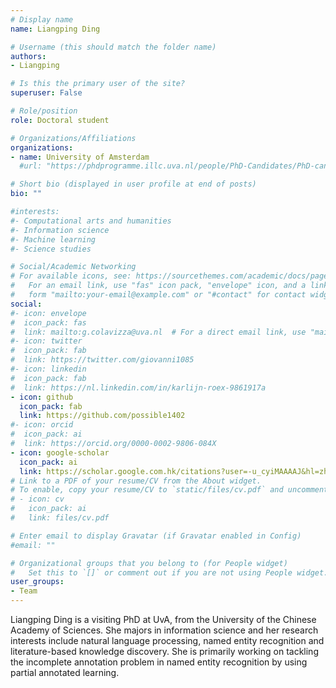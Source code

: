 ```yaml
---
# Display name
name: Liangping Ding

# Username (this should match the folder name)
authors:
- Liangping

# Is this the primary user of the site?
superuser: False

# Role/position
role: Doctoral student

# Organizations/Affiliations
organizations:
- name: University of Amsterdam
  #url: "https://phdprogramme.illc.uva.nl/people/PhD-Candidates/PhD-candidates/person/5164/Puyu-Yang"

# Short bio (displayed in user profile at end of posts)
bio: ""

#interests:
#- Computational arts and humanities
#- Information science
#- Machine learning
#- Science studies

# Social/Academic Networking
# For available icons, see: https://sourcethemes.com/academic/docs/page-builder/#icons
#   For an email link, use "fas" icon pack, "envelope" icon, and a link in the
#   form "mailto:your-email@example.com" or "#contact" for contact widget.
social:
#- icon: envelope
#  icon_pack: fas
#  link: mailto:g.colavizza@uva.nl  # For a direct email link, use "mailto:g.colavizza@uva.nl".
#- icon: twitter
#  icon_pack: fab
#  link: https://twitter.com/giovanni1085
#- icon: linkedin
#  icon_pack: fab
#  link: https://nl.linkedin.com/in/karlijn-roex-9861917a
- icon: github
  icon_pack: fab
  link: https://github.com/possible1402
#- icon: orcid
#  icon_pack: ai
#  link: https://orcid.org/0000-0002-9806-084X
- icon: google-scholar
  icon_pack: ai
  link: https://scholar.google.com.hk/citations?user=-u_cyiMAAAAJ&hl=zh-CN
# Link to a PDF of your resume/CV from the About widget.
# To enable, copy your resume/CV to `static/files/cv.pdf` and uncomment the lines below.
# - icon: cv
#   icon_pack: ai
#   link: files/cv.pdf

# Enter email to display Gravatar (if Gravatar enabled in Config)
#email: ""

# Organizational groups that you belong to (for People widget)
#   Set this to `[]` or comment out if you are not using People widget.
user_groups:
- Team
---
```


Liangping Ding is a visiting PhD at UvA, from the University of the Chinese Academy of Sciences. She majors in information science and her research interests include natural language processing, named entity recognition and literature-based knowledge discovery. She is primarily working on tackling the incomplete annotation problem in named entity recognition by using partial annotated learning.
